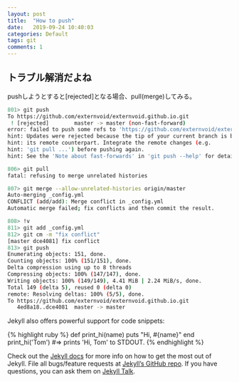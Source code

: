 ```yaml
---
layout: post
title:  "How to push"
date:   2019-09-24 10:40:03
categories: Default
tags: git
comments: 1
---
```

## トラブル解消だよね
pushしようとすると[rejected]となる場合、pull(merge)してみる。

```bash
801> git push
To https://github.com/externvoid/externvoid.github.io.git
 ! [rejected]        master -> master (non-fast-forward)
error: failed to push some refs to 'https://github.com/externvoid/externvoid.github.io.git'
hint: Updates were rejected because the tip of your current branch is behind
hint: its remote counterpart. Integrate the remote changes (e.g.
hint: 'git pull ...') before pushing again.
hint: See the 'Note about fast-forwards' in 'git push --help' for details.

806> git pull
fatal: refusing to merge unrelated histories

807> git merge --allow-unrelated-histories origin/master
Auto-merging _config.yml
CONFLICT (add/add): Merge conflict in _config.yml
Automatic merge failed; fix conflicts and then commit the result.

808> !v
811> git add _config.yml 
812> git cm -m "fix conflict"
[master dce4081] fix conflict
813> git push
Enumerating objects: 151, done.
Counting objects: 100% (151/151), done.
Delta compression using up to 8 threads
Compressing objects: 100% (147/147), done.
Writing objects: 100% (149/149), 4.41 MiB | 2.24 MiB/s, done.
Total 149 (delta 5), reused 0 (delta 0)
remote: Resolving deltas: 100% (5/5), done.
To https://github.com/externvoid/externvoid.github.io.git
   4ed8a18..dce4081  master -> master
```

Jekyll also offers powerful support for code snippets:

{% highlight ruby %}
def print_hi(name)
  puts "Hi, #{name}"
end
print_hi('Tom')
#=> prints 'Hi, Tom' to STDOUT.
{% endhighlight %}

Check out the [Jekyll docs][jekyll-docs] for more info on how to get the most out of Jekyll. File all bugs/feature requests at [Jekyll’s GitHub repo][jekyll-gh]. If you have questions, you can ask them on [Jekyll Talk][jekyll-talk].

[jekyll-docs]: https://jekyllrb.com/docs/home
[jekyll-gh]:   https://github.com/jekyll/jekyll
[jekyll-talk]: https://talk.jekyllrb.com/
